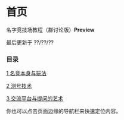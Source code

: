 # 首页

名字竞技场教程（群讨论版）**Preview**

最后更新于 ??/??/??

### 目录

[1 名竞本身与玩法](chp1.md)

[2 测号技术](chp2.md)

[3 交流平台与提问的艺术](chp3.md)

你也可以点击页面边缘的导航栏来快速定位内容。
